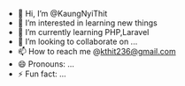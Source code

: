 - 👋 Hi, I’m @KaungNyiThit
- 👀 I’m interested in learning new things
- 🌱 I’m currently learning PHP,Laravel 
- 💞️ I’m looking to collaborate on ...
- 📫 How to reach me @kthit236@gmail.com
- 😄 Pronouns: ...
- ⚡ Fun fact: ...

<!---
KaungNyiThit/KaungNyiThit is a ✨ special ✨ repository because its `README.md` (this file) appears on your GitHub profile.
You can click the Preview link to take a look at your changes.
--->
